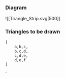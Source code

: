 ### Diagram
![[Triangle_Strip.svg|500]]
### Triangles to be drawn
```
[
	a,b,c,
	b,c,d,
	c,d,e,
	d,e,f
]
```

`
